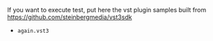 If you want to execute test, put here the vst plugin samples built from https://github.com/steinbergmedia/vst3sdk
- `again.vst3`